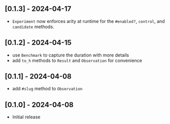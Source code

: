 ## [0.1.3] - 2024-04-17
- `Experiment` now enforces arity at runtime for the `#enabled?`, `control`, and `candidate` methods.

## [0.1.2] - 2024-04-15
- use `Benchmark` to capture the duration with more details
- add `to_h` methods to `Result` and `Observation` for convenience

## [0.1.1] - 2024-04-08
- add `#slug` method to `Observation`

## [0.1.0] - 2024-04-08
- Initial release
